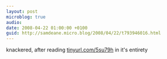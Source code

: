 ```yaml
---
layout: post
microblog: true
audio: 
date: 2008-04-22 01:00:00 +0100
guid: http://samdeane.micro.blog/2008/04/22/t793946016.html
---
```

knackered, after reading [tinyurl.com/5su79h](http://tinyurl.com/5su79h) in it's entirety
